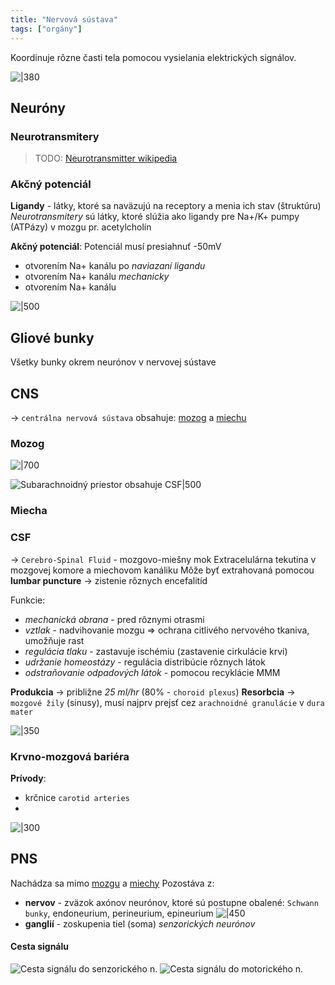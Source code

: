 ```yaml
---
title: "Nervová sústava"
tags: ["orgány"]
---
```


Koordinuje rôzne časti tela pomocou vysielania elektrických signálov.

![|380](attachments/Pasted%20image%2020230321223553.png)

## Neuróny



### Neurotransmitery

> TODO: [Neurotransmitter wikipedia](https://en.wikipedia.org/wiki/Neurotransmitter)

### Akčný potenciál

**Ligandy** - látky, ktoré sa naväzujú na receptory a menia ich stav (štruktúru)
*Neurotransmitery* sú látky, ktoré slúžia ako ligandy pre Na+/K+ pumpy (ATPázy) v mozgu
	pr. acetylcholín

**Akčný potenciál**:
Potenciál musí presiahnuť -50mV
- otvorením Na+ kanálu po *naviazaní ligandu*
- otvorením Na+ kanálu *mechanicky*
- otvorením Na+ kanálu 

![|500](attachments/akcny-potencial.png)

## Gliové bunky

Všetky bunky okrem neurónov v nervovej sústave

## CNS
-> `centrálna nervová sústava`
obsahuje: [mozog](#Mozog) a [miechu](#Miecha)

### Mozog

![|700](attachments/mozog-sagitalna-rovina.png)

![Subarachnoidný priestor obsahuje CSF|500](attachments/vrstvy-ochrany-cns.png)

### Miecha



### CSF

-> `Cerebro-Spinal Fluid` - mozgovo-miešny mok
Extracelulárna tekutina v mozgovej komore a miechovom kanáliku
Môže byť extrahovaná pomocou **lumbar puncture** -> zistenie rôznych encefalitíd

Funkcie:
- *mechanická obrana* - pred rôznymi otrasmi
- *vztlak* - nadvihovanie mozgu => ochrana citlivého nervového tkaniva, umožňuje rast
- *regulácia tlaku* - zastavuje ischémiu (zastavenie cirkulácie krvi)
- *udržanie homeostázy* - regulácia distribúcie rôznych látok
- *odstraňovanie odpadových látok* - pomocou recyklácie MMM

**Produkcia** -> približne *25 ml/hr* (80% - `choroid plexus`)
**Resorbcia** -> `mozgové žily` (sinusy), musí najprv prejsť cez `arachnoidné granulácie` v `dura mater`

![|350](attachments/CSF-sústava.png)

### Krvno-mozgová bariéra

**Prívody**:
- krčnice `carotid arteries`
- 
![|300](attachments/mozgové-cievy.png)

## PNS

Nachádza sa mimo [mozgu](#Mozog) a [miechy](#Miecha)
Pozostáva z:
- **nervov** - zväzok axónov neurónov, ktoré sú postupne obalené: `Schwann bunky`, endoneurium, perineurium, epineurium
	![|450](attachments/Pasted%20image%2020230322095849.png)
- **ganglií** - zoskupenia tiel (soma) *senzorických neurónov*

#### Cesta signálu

![Cesta signálu do senzorického n.](attachments/senzorický-neurón-pathway.png)
![Cesta signálu do motorického n.](attachments/motorický-neurón-pathway.png)